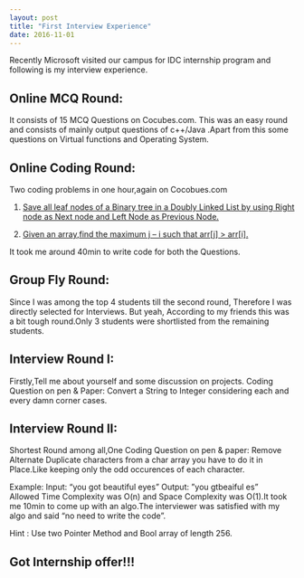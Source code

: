 ```yaml
---
layout: post
title: "First Interview Experience"
date: 2016-11-01
---
```




Recently Microsoft visited our campus for IDC internship program and following is my interview experience.

## Online MCQ Round:
It consists of 15 MCQ Questions on Cocubes.com. This was an easy round and consists of mainly output questions of c++/Java .Apart from this some questions on Virtual functions and Operating System.

## Online Coding Round:
Two coding problems in one hour,again on Cocobues.com

1. [Save all leaf nodes of a Binary tree in a Doubly Linked List by using Right node as Next node and Left Node as Previous Node.](http://www.geeksforgeeks.org/connect-leaves-doubly-linked-list/)

2. [Given an array,find the maximum j – i such that arr[j] > arr[i].](http://www.geeksforgeeks.org/given-an-array-arr-find-the-maximum-j-i-such-that-arrj-arri/)

It took me around 40min to write code for both the Questions.

## Group Fly Round:
Since I was among the top 4 students till the second round, Therefore I was directly selected for Interviews. But yeah, According to my friends this was a bit tough round.Only 3 students were shortlisted from the remaining students.

## Interview Round I:
Firstly,Tell me about yourself and some discussion on projects.
Coding Question on pen & Paper: Convert a String to Integer considering each and every damn corner cases.

## Interview Round II:
Shortest Round among all,One Coding Question on pen & paper:
Remove Alternate Duplicate characters from a char array you have to do it in Place.Like keeping only the odd occurences of each character.

Example:
Input: “you got beautiful eyes” 
Output: ”you gtbeaiful es”  
Allowed Time Complexity was O(n) and Space Complexity was O(1).It took me 10min to come up with an algo.The interviewer was satisfied with my algo and said “no need to write the code”.

Hint : Use two Pointer Method and Bool array of length 256.


## Got Internship offer!!!
